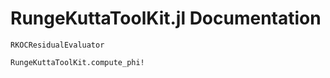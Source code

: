 # RungeKuttaToolKit.jl Documentation

```@docs
RKOCResidualEvaluator
```

```@docs
RungeKuttaToolKit.compute_phi!
```
